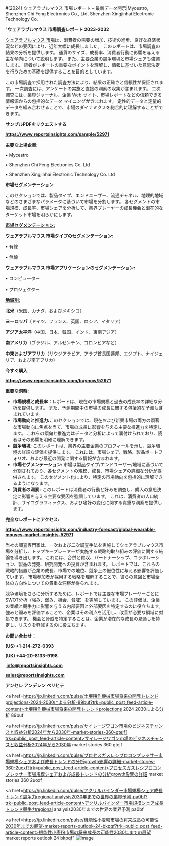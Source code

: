 #(2024) ウェアラブルマウス 市場レポート – 最新データ開示|Mycestro, Shenzhen Chi Feng Electronics Co.,  Ltd, Shenzhen Xingjinhai Electronic Technology Co.

"<strong>ウェアラブルマウス 市場調査レポート 2023-2032</strong>

<a href=https://www.reportsinsights.com/sample/52971>ウェアラブルマウス 市場</a>は、消費者の需要の増加、技術の進歩、良好な経済状況などの要因により、近年大幅に成長しました。 このレポートは、市場調査の結果の分析を提供します。 通貨のサイズ、成長率、消費者行動に影響を与える主な傾向について説明します。 また、主要企業の競争環境と市場シェアも強調します。 読者がレポートの重要なポイントを理解し、情報に基づいた意思決定を行うための基礎を提供することを目的としています。

この市場調査で採用された調査方法により、結果の正確さと信頼性が保証されます。 一次調査には、アンケートの実施と直接の洞察の収集が含まれます。 二次調査には、業界ジャーナル、企業 Web サイト、市場レポートなどの信頼できる情報源からの包括的なデータ マイニングが含まれます。 定性的データと定量的データを組み合わせることで、市場のダイナミクスを総合的に理解することができます。

<strong><b>サンプルPDFをリクエストする</b></strong>

<a href=https://www.reportsinsights.com/sample/52971><strong><u>https://www.reportsinsights.com/sample/52971</u></strong></a>

<strong>主要な上場企業:</strong>

• Mycestro

• Shenzhen Chi Feng Electronics Co.  Ltd

• Shenzhen Xingjinhai Electronic Technology Co.  Ltd

<strong>市場セグメンテーション</strong>

このセクションでは、製品タイプ、エンドユーザー、流通チャネル、地理的地域などのさまざまなパラメータに基づいて市場を分割します。 各セグメントの市場規模、成長率、市場シェアを分析して、業界プレーヤーの成長機会と潜在的なターゲット市場を明らかにします。

<strong><u>市場セグメンテーション</u></strong><strong><u>:</u></strong>

<strong>ウェアラブルマウス 市場タイプのセグメンテーション:</strong>

• 有線

• 無線

<strong>ウェアラブルマウス 市場アプリケーションのセグメンテーション:</strong>

• コンピューター

• プロジェクター

<strong><u>地域別</u></strong><strong><u>:</u></strong>

<strong>北米</strong>（米国、カナダ、およびメキシコ）

<strong>ヨーロッパ</strong>（ドイツ、フランス、英国、ロシア、イタリア）

<strong>アジア太平洋</strong>（中国、日本、韓国、インド、東南アジア）

<strong>南アメリカ</strong>（ブラジル、アルゼンチン、コロンビアなど）

<strong>中東およびアフリカ</strong>（サウジアラビア、アラブ首長国連邦、エジプト、ナイジェリア、および南アフリカ）

<strong>今すぐ購入</strong>

<a href=https://www.reportsinsights.com/buynow/52971><strong><u>https://www.reportsinsights.com/buynow/52971</u></strong></a>

<strong>重要な洞察:</strong>
<ul>
  <li><strong>市場規模と成長率：</strong>レポートは、現在の市場規模と過去の成長率の詳細な分析を提供します。 また、予測期間中の市場の成長に関する包括的な予測も含まれています。</li>
  <li><strong>市場動向と推進力:</strong>このセクションでは、現在および新興市場の両方の顕著な市場動向に焦点を当て、市場の成長に影響を与える主要な推進力を特定します。 これらの傾向と推進力はデータと分析によって裏付けられており、読者はその影響を明確に理解できます。</li>
  <li><strong>競争環境</strong>: このレポートは、業界の主要企業のプロフィールを示し、競争環境の詳細な評価を提供します。 これには、市場シェア、戦略、製品ポートフォリオ、および最近の開発に関する情報が含まれます。</li>
  <li><strong>市場セグメンテーション: </strong>市場は製品タイプ/エンドユーザー/地域に基づいて分割されており、各セグメントの規模、成長、市場シェアの詳細な分析が提供されます。 このセグメント化により、特定の市場動向を包括的に理解できるようになります。</li>
  <li><strong>消費者の洞察 : </strong>このレポートは消費者の行動と好みを調査し、購入の意思決定に影響を与える主要な要因を強調しています。 これは、消費者の人口統計、サイコグラフィックス、および嗜好の変化に関する貴重な洞察を提供します。</li>
</ul>
<strong>完全なレポートにアクセス:</strong>

<a href=https://www.reportsinsights.com/industry-forecast/global-wearable-mouses-market-insights-52971><strong><u><b>https://www.reportsinsights.com/industry-forecast/global-wearable-mouses-market-insights-52971</b></u></strong></a>

当社の調査専門家は、一次および二次調査手法を実施してウェアラブルマウス市場を分析し、トップキープレーヤーが実施する戦略的取り組みの評価に関する結論を導き出します。 これには、合併と買収、パートナーシップ、コラボレーション、製品の発売、研究開発への投資が含まれます。 レポートでは、これらの戦略的措置が企業の成長、市場での地位、競争上の優位性に与える影響を評価しています。 市場参加者が採用する戦略を理解することで、彼らの意図と市場全体の方向性についての貴重な洞察が得られます。

競争環境をさらに分析するために、レポートでは主要な市場プレーヤーごとにSWOT分析（強み、弱み、機会、脅威）を実施しています。 この評価は、企業の業績と競争力に影響を与える内部要因と外部要因を特定するのに役立ちます。 強みと弱みを評価することで、企業はその利点を活用し、改善が必要な領域に対処できます。 機会と脅威を特定することは、企業が潜在的な成長の見通しを特定し、リスクを軽減するのに役立ちます。

<strong>お問い合わせ：</strong>

<strong>(US) +1-214-272-0393</strong>

<strong>(UK) +44-20-8133-9198</strong>

<strong> </strong><a href=info@reportsinsights.com><strong><u>info@reportsinsights.com</u></strong></a>

<a href=sales@reportsinsights.com><strong><u>sales@reportsinsights.com</u></strong></a>

<strong>アンセレ アンデレン ベリヒテ</strong>

<a href=https://jp.linkedin.com/pulse/土壌耕作機械市場将来の開発トレンドprojections-2024-2030による分析-89buf?trk=public_post_feed-article-content>土壌耕作機械市場将来の開発トレンドprojections 2024 2030による分析 89buf</a>

<a href=https://jp.linkedin.com/pulse/サイレージワゴン市場のビジネスチャンスと収益分析2024年から2030年-market-stories-360-gtejf?trk=public_post_feed-article-content>サイレージワゴン市場のビジネスチャンスと収益分析2024年から2030年 market stories 360 gtejf</a>

<a href=https://jp.linkedin.com/pulse/プロセスガスレシプロコンプレッサー市場規模シェアおよび成長トレンドの分析growth影響の詳細-market-stories-360-2uoxf?trk=public_post_feed-article-content>プロセスガスレシプロコンプレッサー市場規模シェアおよび成長トレンドの分析growth影響の詳細 market stories 360 2uoxf</a>

<a href=https://jp.linkedin.com/pulse/アクリルバインダー市場規模シェア成長トレンド競争力regional-analysis2030年までの世界の業界予測-pa0bf?trk=public_post_feed-article-content>アクリルバインダー市場規模シェア成長トレンド競争力regional analysis2030年までの世界の業界予測 pa0bf</a>

<a href=https://jp.linkedin.com/pulse/機能性小麦粉市場の将来成長の可能性2030年までの展望-market-reports-outlook-24-bkpqf?trk=public_post_feed-article-content>機能性小麦粉市場の将来成長の可能性2030年までの展望 market reports outlook 24 bkpqf</a>"
![image](https://github.com/aakesh123242/RIMarket/assets/158431203/a8bfecbc-659a-4fa4-be13-a9882b2bf581)
